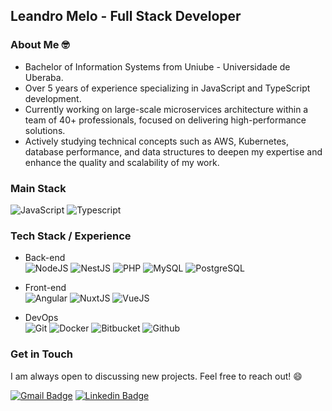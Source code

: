 ## Leandro Melo - Full Stack Developer

### About Me 🤓

- Bachelor of Information Systems from Uniube - Universidade de Uberaba.
- Over 5 years of experience specializing in JavaScript and TypeScript development.
- Currently working on large-scale microservices architecture within a team of 40+ professionals, focused on delivering high-performance solutions.
- Actively studying technical concepts such as AWS, Kubernetes, database performance, and data structures to deepen my expertise and enhance the quality and scalability of my work.

### Main Stack
![JavaScript](https://img.shields.io/badge/JavaScript-003C71?style=flat-square&logo=javascript&logoColor=white)
![Typescript](https://img.shields.io/badge/Typescript-003C71?style=flat-square&logo=typescript&logoColor=white)

### Tech Stack / Experience
  - Back-end </br>
    ![NodeJS](https://img.shields.io/badge/NodeJS-003C71?style=flat-square&logo=nodedotjs&logoColor=white)
    ![NestJS](https://img.shields.io/badge/NestJS-003C71?style=flat-square&logo=nestjs&logoColor=white)
    ![PHP](https://img.shields.io/badge/PHP-003C71?style=flat-square&logo=php&logoColor=white)
    ![MySQL](https://img.shields.io/badge/MySQL-003C71?style=flat-square&logo=mysql&logoColor=white)
    ![PostgreSQL](https://img.shields.io/badge/PostgreSQL-003C71?style=flat-square&logo=postgresql&logoColor=white)

  - Front-end </br>
    ![Angular](https://img.shields.io/badge/Angular-003C71?style=flat-square&logo=angular&logoColor=white)
    ![NuxtJS](https://img.shields.io/badge/NuxtJS-003C71?style=flat-square&logo=nuxtdotjs&logoColor=white)
    ![VueJS](https://img.shields.io/badge/VueJS-003C71?style=flat-square&logo=vuedotjs&logoColor=white)

  - DevOps </br>
    ![Git](https://img.shields.io/badge/Git-003C71?style=flat-square&logo=git&logoColor=white)
    ![Docker](https://img.shields.io/badge/Docker-003C71?style=flat-square&logo=docker&logoColor=white)
    ![Bitbucket](https://img.shields.io/badge/Bitbucket-003C71?style=flat-square&logo=bitbucket&logoColor=white)
    ![Github](https://img.shields.io/badge/Github-003C71?style=flat-square&logo=github&logoColor=white)

### Get in Touch

I am always open to discussing new projects. Feel free to reach out! 😄

[![Gmail Badge](https://img.shields.io/badge/Gmail-BF3030?style=flat-square&logo=Gmail&logoColor=white)](mailto:leo1309@edu.uniube.br)
[![Linkedin Badge](https://img.shields.io/badge/LinkedIn-2B66B2?style=flat-square&logo=Linkedin&logoColor=white)](https://www.linkedin.com/in/voibhiv/)
